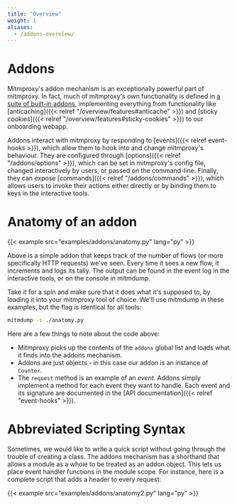 ```yaml
---
title: "Overview"
weight: 1
aliases:
  - /addons-overview/
---
```


# Addons

Mitmproxy's addon mechanism is an exceptionally powerful part of mitmproxy. In fact, much of mitmproxy's own
functionality is defined in
[a suite of built-in addons](https://github.com/mitmproxy/mitmproxy/tree/main/mitmproxy/addons),
implementing everything from functionality like
[anticaching]({{< relref "/overview/features#anticache" >}}) and [sticky cookies]({{< relref
"/overview/features#sticky-cookies" >}}) to our onboarding webapp.

Addons interact with mitmproxy by responding to [events]({{< relref event-hooks >}}), which allow them to hook into and
change mitmproxy's behaviour. They are configured through [options]({{< relref "/addons/options" >}}), which can be set in
mitmproxy's config file, changed interactively by users, or passed on the command-line. Finally, they can expose
[commands]({{< relref "/addons/commands" >}}), which allows users to invoke their actions either directly or by binding
them to keys in the interactive tools.

# Anatomy of an addon

{{< example src="examples/addons/anatomy.py" lang="py" >}}

Above is a simple addon that keeps track of the number of flows (or more
specifically HTTP requests) we've seen. Every time it sees a new flow, it
increments and logs its tally. The output can be found in the event log in the
interactive tools, or on the console in mitmdump.

Take it for a spin and make sure that it does what it's supposed to, by loading
it into your mitmproxy tool of choice. We'll use mitmdump in these examples,
but the flag is identical for all tools:

```bash
mitmdump -s ./anatomy.py
```

Here are a few things to note about the code above:

- Mitmproxy picks up the contents of the `addons` global list and loads what it
  finds into the addons mechanism.
- Addons are just objects - in this case our addon is an instance of `Counter`.
- The `request` method is an example of an *event*. Addons simply implement a
  method for each event they want to handle. Each event and its signature are documented
  in the [API documentation]({{< relref "event-hooks" >}}).

# Abbreviated Scripting Syntax

Sometimes, we would like to write a quick script without going through the trouble of creating a class.
The addons mechanism has a shorthand that allows a module as a whole to be treated as an addon object.
This lets us place event handler functions in the module scope.
For instance, here is a complete script that adds a header to every request:

{{< example src="examples/addons/anatomy2.py" lang="py" >}}
